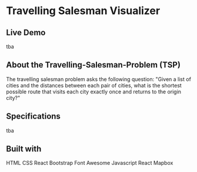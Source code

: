 # Travelling Salesman Visualizer

## Live Demo

tba

## About the Travelling-Salesman-Problem (TSP)

The travelling salesman problem asks the following question:
"Given a list of cities and the distances between each pair of cities, what is the shortest possible route that visits each city exactly once and returns to the origin city?"

## Specifications

tba

## Built with

HTML
CSS
React Bootstrap
Font Awesome
Javascript
React
Mapbox
